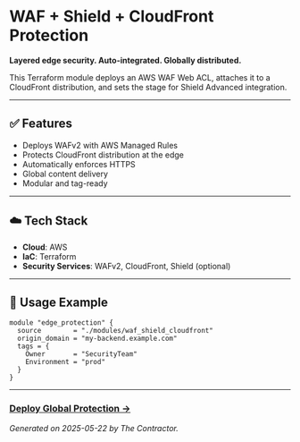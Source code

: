 # WAF + Shield + CloudFront Protection

**Layered edge security. Auto-integrated. Globally distributed.**

This Terraform module deploys an AWS WAF Web ACL, attaches it to a CloudFront distribution, and sets the stage for Shield Advanced integration.

---

## ✅ Features

- Deploys WAFv2 with AWS Managed Rules  
- Protects CloudFront distribution at the edge  
- Automatically enforces HTTPS  
- Global content delivery  
- Modular and tag-ready

---

## ☁️ Tech Stack

- **Cloud**: AWS  
- **IaC**: Terraform  
- **Security Services**: WAFv2, CloudFront, Shield (optional)

---

## 🚀 Usage Example

```hcl
module "edge_protection" {
  source        = "./modules/waf_shield_cloudfront"
  origin_domain = "my-backend.example.com"
  tags = {
    Owner       = "SecurityTeam"
    Environment = "prod"
  }
}
```

---

### [Deploy Global Protection →](https://opscontractordev.super.site)

*Generated on 2025-05-22 by The Contractor.*
